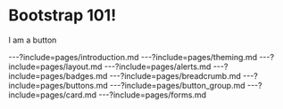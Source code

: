 <div class="text-center">
<h1>Bootstrap 101!</h1>

<div
  onclick="
    $($('#theme').attr('disabled','disabled')[0].previousElementSibling)
    .attr('href','https://rawcdn.githack.com/freakinhuge/bootstrap-101/d46e1a76a6401460b9019b28d0224d3b79cb663b/css/reveal.css');
  "
  class="btn btn-primary"
>I am a button</div>
</div>

---?include=pages/introduction.md
---?include=pages/theming.md
---?include=pages/layout.md
---?include=pages/alerts.md
---?include=pages/badges.md
---?include=pages/breadcrumb.md
---?include=pages/buttons.md
---?include=pages/button_group.md
---?include=pages/card.md
---?include=pages/forms.md
